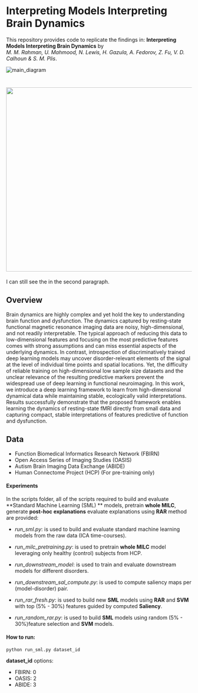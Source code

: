 Interpreting Models Interpreting Brain Dynamics 
=====================
This repository provides code to replicate the findings in:
**Interpreting Models Interpreting Brain Dynamics** by<br/>
*M. M. Rahman, U. Mahmood, N. Lewis, H. Gazula, A. Fedorov, Z. Fu, V. D. Calhoun & S. M. Plis*.

![main_diagram](https://user-images.githubusercontent.com/45178290/141242644-6934f195-67ea-4656-bb02-2cdf6ba078bc.png)

# <img src="https://github.com/mmrahman21/model_introspection/tree/master/doc/figures/main_diagram.png" width="700" height="500">


I can still see the <!--just--> in the second paragraph.

## Overview
Brain dynamics are highly complex and yet hold the key to understanding brain function and dysfunction. The dynamics captured by resting-state functional magnetic resonance imaging data are noisy, high-dimensional, and not readily interpretable. The typical approach of reducing this data to low-dimensional features and focusing on the most predictive features comes with strong assumptions and can miss essential aspects of the underlying dynamics. In contrast, introspection of discriminatively trained deep learning models may uncover disorder-relevant elements of the signal at the level of individual time points and spatial locations. Yet, the difficulty of reliable training on high-dimensional low sample size datasets and the unclear relevance of the resulting predictive markers prevent the widespread use of deep learning in functional neuroimaging. In this work, we introduce a deep learning framework to learn from high-dimensional dynamical data while maintaining stable, ecologically valid interpretations. Results successfully demonstrate that the proposed framework enables learning the dynamics of resting-state fMRI directly from small data and capturing compact, stable interpretations of features predictive of function and dysfunction. 


## Data
+ Function Biomedical Informatics Research Network (FBIRN)
+ Open Access Series of Imaging Studies (OASIS)
+ Autism Brain Imaging Data Exchange (ABIDE) 
+ Human Connectome Project (HCP) (For pre-training only)


#### Experiments
In the  scripts folder, all of the scripts required to build and evaluate **Standard Machine Learning (SML) ** models, pretrain **whole MILC**, generate **post-hoc explanations** evaluate explanations using **RAR** method are provided:

- *run_sml.py*: is used to build and evaluate standard machine learning models from the raw data (ICA time-courses).

- *run_milc_pretraining.py*: is used to pretrain **whole MILC** model leveraging only healthy (control) subjects from HCP.

- *run_downstream_model*: is used to train and evaluate downstream models for different disorders.

- *run_downstream_sal_compute.py*: is used to compute saliency maps per (model-disorder) pair.

- *run_rar_fresh.py*: is used to build new **SML** models using **RAR** and **SVM** with top (5% - 30%) features guided by computed **Saliency**.

- *run_random_rar.py*: is used to build **SML** models using random (5% - 30%)feature selection and **SVM** models.

#### How to run:

```
python run_sml.py dataset_id
```
**dataset_id** options:
- FBIRN: 0
- OASIS: 2
- ABIDE: 3

